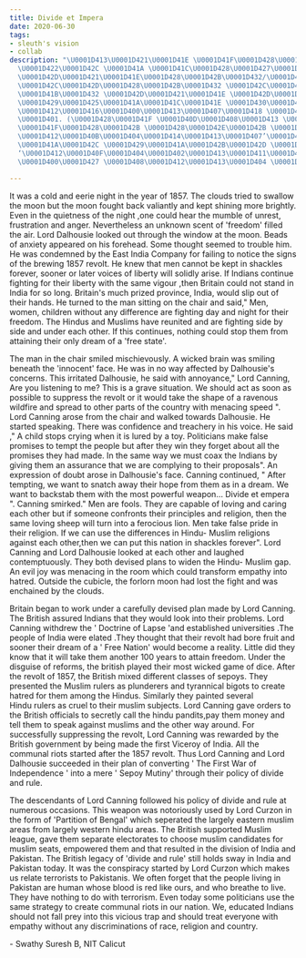 ```yaml
---
title: Divide et Impera
date: 2020-06-30
tags:
- sleuth's vision
- collab
description: "\U0001D413\U0001D421\U0001D41E \U0001D41F\U0001D428\U0001D425\U0001D425\U0001D428\U0001D430\U0001D422\U0001D427\U0001D420
  \U0001D422\U0001D42C \U0001D41A \U0001D41C\U0001D428\U0001D427\U0001D42C\U0001D429\U0001D422\U0001D42B\U0001D41A\U0001D41C\U0001D432
  \U0001D42D\U0001D421\U0001D41E\U0001D428\U0001D42B\U0001D432/\U0001D428\U0001D42B\U0001D422\U0001D420\U0001D422\U0001D427\U0001D41A\U0001D425
  \U0001D42C\U0001D42D\U0001D428\U0001D42B\U0001D432 \U0001D42C\U0001D42E\U0001D41B\U0001D426\U0001D422\U0001D42D\U0001D42D\U0001D41E\U0001D41D
  \U0001D41B\U0001D432 \U0001D42D\U0001D421\U0001D41E \U0001D42D\U0001D421\U0001D422\U0001D42B\U0001D41D
  \U0001D429\U0001D425\U0001D41A\U0001D41C\U0001D41E \U0001D430\U0001D422\U0001D427\U0001D427\U0001D41E\U0001D42B,
  \U0001D412\U0001D416\U0001D400\U0001D413\U0001D407\U0001D418 \U0001D412\U0001D414\U0001D411\U0001D404\U0001D412\U0001D407
  \U0001D401. (\U0001D428\U0001D41F \U0001D40D\U0001D408\U0001D413 \U0001D402\U0001D41A\U0001D425\U0001D422\U0001D41C\U0001D42E\U0001D42D)
  \U0001D41F\U0001D428\U0001D42B \U0001D428\U0001D42E\U0001D42B \U0001D41E\U0001D42F\U0001D41E\U0001D427\U0001D42D
  \U0001D412\U0001D40B\U0001D404\U0001D414\U0001D413\U0001D407’\U0001D412 \U0001D415\U0001D408\U0001D412\U0001D408\U0001D40E\U0001D40D,
  \U0001D41A\U0001D42C \U0001D429\U0001D41A\U0001D42B\U0001D42D \U0001D428\U0001D41F
  ‘\U0001D412\U0001D40F\U0001D404\U0001D402\U0001D413\U0001D411\U0001D414\U0001D40C-
  \U0001D400\U0001D427 \U0001D408\U0001D412\U0001D413\U0001D404 \U0001D402\U0001D428\U0001D425\U0001D425\U0001D41A\U0001D41B\U0001D428\U0001D42B\U0001D41A\U0001D42D\U0001D422\U0001D428\U0001D427’."

---
```

It was a cold and eerie night in the year of 1857. The clouds tried to swallow the moon but the moon fought back valiantly and kept shining more brightly. Even in the quietness of the night ,one could hear the mumble of unrest, frustration and anger. Nevertheless an unknown scent of 'freedom' filled the air. Lord Dalhousie looked out through the window at the moon. Beads of anxiety appeared on his forehead. Some thought seemed to trouble him. He was condemned by the East India Company for failing to notice the signs of the brewing 1857 revolt. He knew that men cannot be kept in shackles forever, sooner or later voices of liberty will solidly arise. If Indians continue fighting for their liberty with the same vigour ,then Britain could not stand in India for so long. Britain's much prized province, India, would slip out of their hands. He turned to the man sitting on the chair and said," Men, women, children without any difference are fighting day and night for their freedom. The Hindus and Muslims have reunited and are fighting side by side and under each other. If this continues, nothing could stop them from attaining their only dream of a 'free state'.

The man in the chair smiled mischievously. A wicked brain was smiling beneath the 'innocent' face. He was in no way affected by Dalhousie's concerns. This irritated Dalhousie, he said with annoyance," Lord Canning, Are you listening to me? This is a grave situation. We should act as soon as possible to suppress the revolt or it would take the shape of a ravenous wildfire and spread to other parts of the country with menacing speed ". Lord Canning arose from the chair and walked towards Dalhousie. He started speaking. There was confidence and treachery in his voice. He said ," A child stops crying when it is lured by a toy. Politicians make false promises to tempt the people but after they win they forget about all the promises they had made. In the same way we must coax the Indians by giving them an assurance that we are complying to their proposals". An expression of doubt arose in Dalhousie's face. Canning continued, " After tempting, we want to snatch away their hope from them as in a dream. We want to backstab them with the most powerful weapon… Divide et empera ". Canning smirked." Men are fools. They are capable of loving and caring each other but if someone confronts their principles and religion, then the same loving sheep will turn into a ferocious lion. Men take false pride in their religion. If we can use the differences in Hindu- Muslim religions against each other,then we can put this nation in shackles forever". Lord Canning and Lord Dalhousie looked at each other and laughed contemptuously. They both devised plans to widen the Hindu- Muslim gap. An evil joy was menacing in the room which could transform empathy into hatred. Outside the cubicle, the forlorn moon had lost the fight and was enchained by the clouds.

Britain began to work under a carefully devised plan made by Lord Canning. The British assured Indians that they would look into their problems. Lord Canning withdrew the ' Doctrine of Lapse 'and established universities .The people of India were elated .They thought that their revolt had bore fruit and sooner their dream of a ' Free Nation' would become a reality. Little did they know that it will take them another 100 years to attain freedom. Under the disguise of reforms, the british played their most wicked game of dice. After the revolt of 1857, the British mixed different classes of sepoys. They presented the Muslim rulers as plunderers and tyrannical bigots to create hatred for them among the Hindus. Similarly they painted several  
Hindu rulers as cruel to their muslim subjects. Lord Canning gave orders to the British officials to secretly call the hindu pandits,pay them money and tell them to speak against muslims and the other way around. For successfully suppressing the revolt, Lord Canning was rewarded by the British government by being made the first Viceroy of India. All the communal riots started after the 1857 revolt. Thus Lord Canning and Lord Dalhousie succeeded in their plan of converting ' The First War of Independence ' into a mere ' Sepoy Mutiny' through their policy of divide and rule.

The descendants of Lord Canning followed his policy of divide and rule at numerous occasions. This weapon was notoriously used by Lord Curzon in the form of 'Partition of Bengal' which seperated the largely eastern muslim areas from largely western hindu areas. The British supported Muslim league, gave them separate electorates to choose muslim candidates for muslim seats, empowered them and that resulted in the division of India and Pakistan. The British legacy of 'divide and rule' still holds sway in India and Pakistan today. It was the conspiracy started by Lord Curzon which makes us relate terrorists to Pakistanis. We often forget that the people living in Pakistan are human whose blood is red like ours, and who breathe to live. They have nothing to do with terrorism. Even today some politicians use the same strategy to create communal riots in our nation. We, educated Indians should not fall prey into this vicious trap and should treat everyone with empathy without any discriminations of race, religion and country.

\- Swathy Suresh B, NIT Calicut